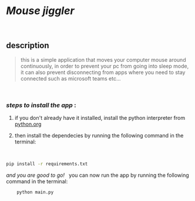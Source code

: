 # **_Mouse jiggler_**

<br>

## description

> this is a simple application that moves your computer mouse around continuously, in order to prevent your pc from going into sleep mode, it can also prevent disconnecting from apps where you need to stay connected such as microsoft teams etc...

<br>

### _steps to install the app_ :

1) if you don't already have it installed, install the python interpreter from [python.org](https://www.python.org/downloads/)

2) then install the dependecies by running the following command in the terminal:

<br>

```bash
pip install -r requirements.txt
```

_and you are good to go!_ &nbsp; you can now run the app by running the following command in the terminal:
  
```bash
    python main.py
```

